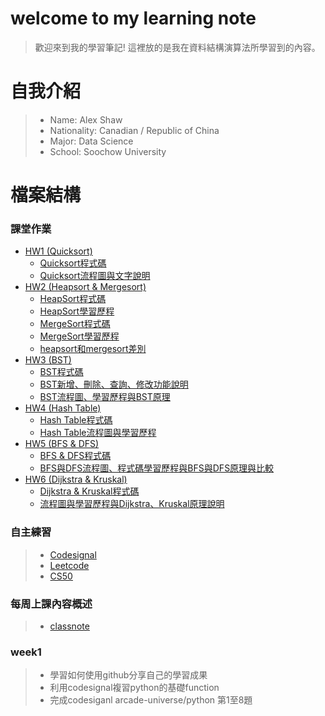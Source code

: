 # welcome to my learning note
> 歡迎來到我的學習筆記! 
> 這裡放的是我在資料結構演算法所學習到的內容。

# 自我介紹
> * Name: Alex Shaw
> * Nationality: Canadian / Republic of China
> * Major: Data Science
> * School: Soochow University  

# 檔案結構
### 課堂作業
- [HW1 (Quicksort)](HW1)
  - [Quicksort程式碼](HW1/QuickSort.ipynb)
  - [Quicksort流程圖與文字說明](HW1/README.md)
- [HW2 (Heapsort & Mergesort)](HW2)
  - [HeapSort程式碼](HW2/heapsort_06170131.py)
  - [HeapSort學習歷程](HW2/HeapSort學習歷程.md)
  - [MergeSort程式碼](HW2/mergesort_06170131.py)
  - [MergeSort學習歷程](HW2/MergeSort學習歷程.md)
  - [heapsort和mergesort差別](HW2/heapsort和mergesort差別.md)
- [HW3 (BST)](HW3)
  - [BST程式碼](HW3/binary_search_tree_06170131.py)
  - [BST新增、刪除、查詢、修改功能說明](https://github.com/yulin871030/my-learning-note/blob/master/HW3/Binary%20Search%20Tree%20%E6%96%B0%E5%A2%9E%E3%80%81%E5%88%AA%E9%99%A4%E3%80%81%E6%9F%A5%E8%A9%A2%E3%80%81%E4%BF%AE%E6%94%B9%E5%8A%9F%E8%83%BD%E8%AA%AA%E6%98%8E.md)
  - [BST流程圖、學習歷程與BST原理](https://github.com/yulin871030/my-learning-note/blob/master/HW3/Binary%20Search%20Tree%20%E6%B5%81%E7%A8%8B%E5%9C%96%E3%80%81%E5%AD%B8%E7%BF%92%E6%AD%B7%E7%A8%8B%E8%88%87BST%E5%8E%9F%E7%90%86.md)
- [HW4 (Hash Table)](HW4)
  - [Hash Table程式碼](HW4/hash_table_06170131.py)
  - [Hash Table流程圖與學習歷程](HW4/流程圖與學習歷程與Hash原理解釋.md)
- [HW5 (BFS & DFS)](HW5)
  - [BFS & DFS程式碼](HW5/BFS_06170131.py)
  - [BFS與DFS流程圖、程式碼學習歷程與BFS與DFS原理與比較](https://github.com/yulin871030/my-learning-note/blob/master/HW5/BFS%E8%88%87DFS%E6%B5%81%E7%A8%8B%E5%9C%96%E3%80%81%E7%A8%8B%E5%BC%8F%E7%A2%BC%E5%AD%B8%E7%BF%92%E6%AD%B7%E7%A8%8B%E8%88%87BFS%E8%88%87DFS%E5%8E%9F%E7%90%86%E8%88%87%E6%AF%94%E8%BC%83.md)
- [HW6 (Dijkstra & Kruskal)](HW6)
  - [Dijkstra & Kruskal程式碼](HW6/Dijkstra_06170131.py)
  - [流程圖與學習歷程與Dijkstra、Kruskal原理說明](https://github.com/yulin871030/my-learning-note/blob/master/HW6/%E6%B5%81%E7%A8%8B%E5%9C%96%E8%88%87%E5%AD%B8%E7%BF%92%E6%AD%B7%E7%A8%8B%E8%88%87Dijkstra%E3%80%81Kruskal%E5%8E%9F%E7%90%86%E8%AA%AA%E6%98%8E.md)

### 自主練習
> * [Codesignal](Codesignal)
> * [Leetcode](Leetcode)
> * [CS50](CS50)
### 每周上課內容概述
> * [classnote](classnote)


### week1
> * 學習如何使用github分享自己的學習成果
> * 利用codesignal複習python的基礎function
> * 完成codesiganl arcade-universe/python 第1至8題
